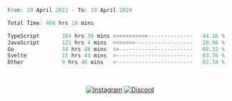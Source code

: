 <!--START_SECTION:waka-->

```rust
From: 19 April 2022 - To: 19 April 2024

Total Time: 408 hrs 18 mins

TypeScript       184 hrs 36 mins >>>>>>>>>>>--------------   44.16 %
JavaScript       121 hrs 4 mins  >>>>>>>------------------   28.96 %
Go               34 hrs 46 mins  >>-----------------------   08.32 %
Svelte           15 hrs 43 mins  >------------------------   03.76 %
Other            9 hrs 46 mins   >------------------------   02.34 %
```

<!--END_SECTION:waka-->


<!-- &nbsp;<div align="center">
  [![Spotify](https://supakorn-spotify.vercel.app/api/spotify?background_color=0d1117&border_color=ffffff)](https://open.spotify.com/user/314ljfgc3h2e3vrqtbm3tq35t5zq?si=f93b8de147494e3a)  
</div>
-->

&nbsp;<div align="center">
  [![Instagram](https://img.shields.io/badge/Instagram-E4405F?style=for-the-badge&logo=instagram&logoColor=white)](https://www.instagram.com/supakornigm/)
  [![Discord](https://img.shields.io/badge/Discord-7289DA?style=for-the-badge&logo=discord&logoColor=white)](https://discord.com/users/977487166609457172)
</div>


